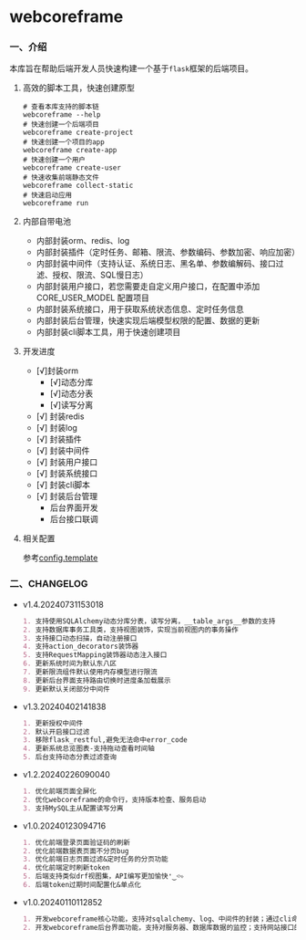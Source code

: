 # webcoreframe

### 一、介绍

本库旨在帮助后端开发人员快速构建一个基于`flask`框架的后端项目。

1. 高效的脚本工具，快速创建原型
    
    ```shell
    # 查看本库支持的脚本链
    webcoreframe --help
    # 快速创建一个后端项目
    webcoreframe create-project
    # 快速创建一个项目的app
    webcoreframe create-app
    # 快速创建一个用户
    webcoreframe create-user
    # 快速收集前端静态文件
    webcoreframe collect-static
    # 快速启动应用
    webcoreframe run
    ```

2. 内部自带电池

    - 内部封装orm、redis、log
    - 内部封装插件（定时任务、邮箱、限流、参数编码、参数加密、响应加密）
    - 内部封装中间件（支持认证、系统日志、黑名单、参数编解码、接口过滤、授权、限流、SQL慢日志）
    - 内部封装用户接口，若您需要走自定义用户接口，在配置中添加 CORE_USER_MODEL 配置项目
    - 内部封装系统接口，用于获取系统状态信息、定时任务信息
    - 内部封装后台管理，快速实现后端模型权限的配置、数据的更新
    - 内部封装cli脚本工具，用于快速创建项目

3. 开发进度

    - [√]封装orm
        - [√]动态分库
        - [√]动态分表
        - [√]读写分离
    - [√] 封装redis
    - [√] 封装log
    - [√] 封装插件
    - [√] 封装中间件
    - [√] 封装用户接口
    - [√] 封装系统接口
    - [√] 封装cli脚本
    - [√] 封装后台管理
        - 后台界面开发
        - 后台接口联调

4. 相关配置

    参考[config.template](./webcoreframe/tpl/config.template)

### 二、CHANGELOG

- v1.4.20240731153018

    ```markdown
    1. 支持使用SQLAlchemy动态分库分表，读写分离，__table_args__参数的支持
    2. 支持数据库事务工具类，支持视图装饰，实现当前视图内的事务操作
    3. 支持接口动态扫描，自动注册接口
    4. 支持action_decorators装饰器
    5. 支持RequestMapping装饰器动态注入接口
    6. 更新系统时间为默认东八区
    7. 更新限流组件默认使用内存模型进行限流
    8. 更新后台界面支持路由切换时进度条加载展示
    9. 更新默认关闭部分中间件
    ```

- v1.3.20240402141838

    ```markdown
    1. 更新授权中间件
    2. 默认开启接口过滤
    3. 移除flask_restful,避免无法命中error_code
    4. 更新系统总览图表-支持拖动查看时间轴
    5. 后台支持动态分表过滤查询
    ```

- v1.2.20240226090040

    ```markdown
    1. 优化前端页面全屏化
    2. 优化webcoreframe的命令行，支持版本检查、服务启动
    3. 支持MySQL主从配置读写分离
    ```

- v1.0.20240123094716

    ```markdown
    1. 优化前端登录页面验证码的刷新
    2. 优化前端数据表页面不分页bug
    3. 优化前端日志页面过滤&定时任务的分页功能
    4. 优化前端定时刷新token
    5. 后端支持类似drf视图集，API编写更加愉快❛‿˂̵✧
    6. 后端token过期时间配置化&单点化
    ```

- v1.0.20240110112852

    ```markdown
    1. 开发webcoreframe核心功能，支持对sqlalchemy、log、中间件的封装；通过cli命令支持应用模板的生成。
    2. 开发webcoreframe后台界面功能，支持对服务器、数据库数据的监控；支持网站接口的拦截等可视化功能。
    ```
